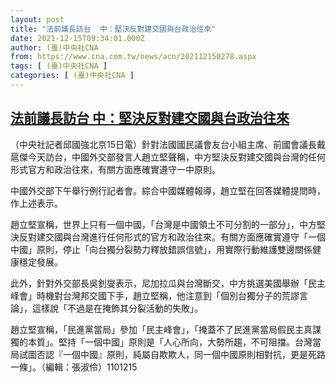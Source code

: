 ```yaml
---
layout: post
title: "法前議長訪台  中：堅決反對建交國與台政治往來"
date: 2021-12-15T09:34:01.000Z
author: (臺)中央社CNA
from: https://www.cna.com.tw/news/acn/202112150278.aspx
tags: [ (臺)中央社CNA ]
categories: [ (臺)中央社CNA ]
---
```

<!--1639560841000-->
[法前議長訪台  中：堅決反對建交國與台政治往來](https://www.cna.com.tw/news/acn/202112150278.aspx)
------

<div>
<div></div><div><p>（中央社記者邱國強北京15日電）針對法國國民議會友台小組主席、前國會議長戴扈傑今天訪台，中國外交部發言人趙立堅聲稱，中方堅決反對建交國與台灣的任何形式官方和政治往來，有關方面應確實遵守一中原則。</p><p>中國外交部下午舉行例行記者會。綜合中國媒體報導，趙立堅在回答媒體提問時，作上述表示。</p><p>趙立堅宣稱，世界上只有一個中國，「台灣是中國領土不可分割的一部分」，中方堅決反對建交國與台灣進行任何形式的官方和政治往來。有關方面應確實遵守「一個中國」原則，停止「向台獨分裂勢力釋放錯誤信號」，用實際行動維護雙邊關係健康穩定發展。</p><p>此外，針對外交部長吳釗燮表示，尼加拉瓜與台灣斷交，中方挑選美國舉辦「民主峰會」時機對台灣邦交國下手，趙立堅稱，他注意到「個別台獨分子的荒謬言論」，這樣說「不過是在掩飾其分裂活動的失敗」。</p><p>趙立堅宣稱，「民進黨當局」參加「民主峰會」，「掩蓋不了民進黨當局假民主真謀獨的本質」。堅持「一個中國」原則是「人心所向，大勢所趨，不可阻擋。台灣當局試圖否認『一個中國』原則，純屬自欺欺人，同一個中國原則相對抗，更是死路一條」。（編輯：張淑伶）1101215</p></div>
</div>
